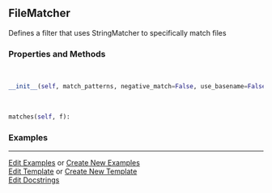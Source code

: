 ## <a id="RynLib.RynUtils.FileMatcher.FileMatcher">FileMatcher</a>
Defines a filter that uses StringMatcher to specifically match files

### Properties and Methods
<a id="RynLib.RynUtils.FileMatcher.FileMatcher.__init__" class="docs-object-method">&nbsp;</a>
```python
__init__(self, match_patterns, negative_match=False, use_basename=False): 
```

<a id="RynLib.RynUtils.FileMatcher.FileMatcher.matches" class="docs-object-method">&nbsp;</a>
```python
matches(self, f): 
```

### Examples


___

[Edit Examples](https://github.com/McCoyGroup/References/edit/gh-pages/Documentation/examples/RynLib/RynUtils/FileMatcher/FileMatcher.md) or 
[Create New Examples](https://github.com/McCoyGroup/References/new/gh-pages/?filename=Documentation/examples/RynLib/RynUtils/FileMatcher/FileMatcher.md) <br/>
[Edit Template](https://github.com/McCoyGroup/References/edit/gh-pages/Documentation/templates/RynLib/RynUtils/FileMatcher/FileMatcher.md) or 
[Create New Template](https://github.com/McCoyGroup/References/new/gh-pages/?filename=Documentation/templates/RynLib/RynUtils/FileMatcher/FileMatcher.md) <br/>
[Edit Docstrings](https://github.com/McCoyGroup/RynLib/edit/master/RynUtils/FileMatcher.py?message=Update%20Docs)